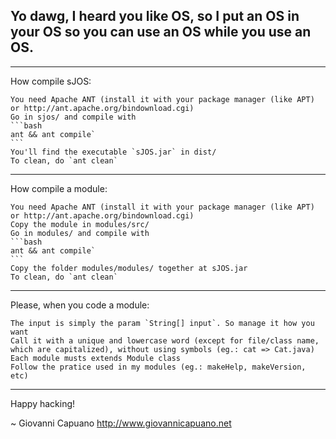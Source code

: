 Yo dawg, I heard you like OS, so I put an OS in your OS so you can use an OS while you use an OS.
-----------------------------

-----------------------------
How compile sJOS:

	You need Apache ANT (install it with your package manager (like APT) or http://ant.apache.org/bindownload.cgi)
	Go in sjos/ and compile with
	```bash
	ant && ant compile`
	```
	You'll find the executable `sJOS.jar` in dist/
	To clean, do `ant clean`
	
-----------------------------
How compile a module:

	You need Apache ANT (install it with your package manager (like APT) or http://ant.apache.org/bindownload.cgi)	
	Copy the module in modules/src/	
	Go in modules/ and compile with
	```bash
	ant && ant compile`
	```	
	Copy the folder modules/modules/ together at sJOS.jar
	To clean, do `ant clean`
	
-----------------------------
Please, when you code a module:

	The input is simply the param `String[] input`. So manage it how you want	
	Call it with a unique and lowercase word (except for file/class name, which are capitalized), without using symbols (eg.: cat => Cat.java)	
	Each module musts extends Module class	
	Follow the pratice used in my modules (eg.: makeHelp, makeVersion, etc)
	
-----------------------------
Happy hacking!

~ Giovanni Capuano <http://www.giovannicapuano.net>
